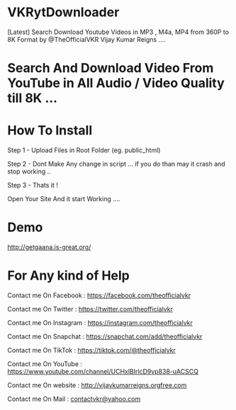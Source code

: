 # VKRytDownloader
[Latest] Search Download Youtube Videos in MP3 , M4a, MP4 from 360P to 8K Format by  @TheOfficialVKR Vijay Kumar Reigns  ....

# Search And Download Video From YouTube in All Audio / Video Quality till 8K ...

# How To Install 

Step 1 - Upload Files in Root Folder (eg. public_html)

Step 2 - Dont Make Any change in script ... if you do than may it crash and stop working ..

Step 3 - Thats it !

Open Your Site And it start Working ....

# Demo 

http://getgaana.is-great.org/

# For Any kind of Help 

Contact me On Facebook  : https://facebook.com/theofficialvkr

Contact me On Twitter   : https://twitter.com/theofficialvkr

Contact me On Instagram : https://instagram.com/theofficialvkr

Contact me On Snapchat  : https://snapchat.com/add/theofficialvkr

Contact me On TikTok    : https://tiktok.com/@theofficialvkr

Contact me On YouTube   : https://www.youtube.com/channel/UCHxlBIrlcD9vp838-uACSCQ

Contact me On website   : http://vijaykumarreigns.orgfree.com

Contact me On Mail      : contactvkr@yahoo.com  
